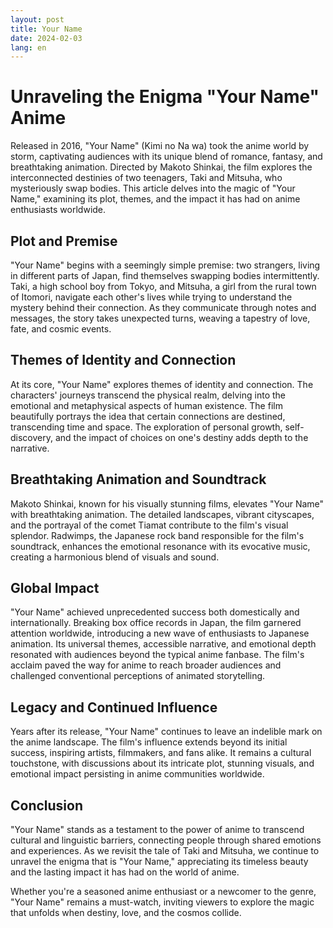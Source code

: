 ```yaml
---
layout: post
title: Your Name
date: 2024-02-03
lang: en
---
```


# Unraveling the Enigma "Your Name" Anime

Released in 2016, "Your Name" (Kimi no Na wa) took the anime world by storm, captivating audiences with its unique blend of romance, fantasy, and breathtaking animation. Directed by Makoto Shinkai, the film explores the interconnected destinies of two teenagers, Taki and Mitsuha, who mysteriously swap bodies. This article delves into the magic of "Your Name," examining its plot, themes, and the impact it has had on anime enthusiasts worldwide.

## Plot and Premise

"Your Name" begins with a seemingly simple premise: two strangers, living in different parts of Japan, find themselves swapping bodies intermittently. Taki, a high school boy from Tokyo, and Mitsuha, a girl from the rural town of Itomori, navigate each other's lives while trying to understand the mystery behind their connection. As they communicate through notes and messages, the story takes unexpected turns, weaving a tapestry of love, fate, and cosmic events.

## Themes of Identity and Connection

At its core, "Your Name" explores themes of identity and connection. The characters' journeys transcend the physical realm, delving into the emotional and metaphysical aspects of human existence. The film beautifully portrays the idea that certain connections are destined, transcending time and space. The exploration of personal growth, self-discovery, and the impact of choices on one's destiny adds depth to the narrative.

## Breathtaking Animation and Soundtrack

Makoto Shinkai, known for his visually stunning films, elevates "Your Name" with breathtaking animation. The detailed landscapes, vibrant cityscapes, and the portrayal of the comet Tiamat contribute to the film's visual splendor. Radwimps, the Japanese rock band responsible for the film's soundtrack, enhances the emotional resonance with its evocative music, creating a harmonious blend of visuals and sound.

## Global Impact

"Your Name" achieved unprecedented success both domestically and internationally. Breaking box office records in Japan, the film garnered attention worldwide, introducing a new wave of enthusiasts to Japanese animation. Its universal themes, accessible narrative, and emotional depth resonated with audiences beyond the typical anime fanbase. The film's acclaim paved the way for anime to reach broader audiences and challenged conventional perceptions of animated storytelling.

## Legacy and Continued Influence

Years after its release, "Your Name" continues to leave an indelible mark on the anime landscape. The film's influence extends beyond its initial success, inspiring artists, filmmakers, and fans alike. It remains a cultural touchstone, with discussions about its intricate plot, stunning visuals, and emotional impact persisting in anime communities worldwide.

## Conclusion

"Your Name" stands as a testament to the power of anime to transcend cultural and linguistic barriers, connecting people through shared emotions and experiences. As we revisit the tale of Taki and Mitsuha, we continue to unravel the enigma that is "Your Name," appreciating its timeless beauty and the lasting impact it has had on the world of anime.

Whether you're a seasoned anime enthusiast or a newcomer to the genre, "Your Name" remains a must-watch, inviting viewers to explore the magic that unfolds when destiny, love, and the cosmos collide.
